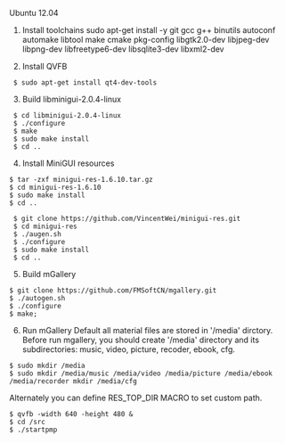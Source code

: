 Ubuntu 12.04

1. Install toolchains
sudo apt-get install -y git gcc g++ binutils autoconf automake libtool make cmake pkg-config libgtk2.0-dev libjpeg-dev libpng-dev libfreetype6-dev libsqlite3-dev libxml2-dev

2. Install QVFB

```
 $ sudo apt-get install qt4-dev-tools
```

3. Build libminigui-2.0.4-linux

```
 $ cd libminigui-2.0.4-linux
 $ ./configure
 $ make
 $ sudo make install
 $ cd ..
```
4. Install MiniGUI resources

```
$ tar -zxf minigui-res-1.6.10.tar.gz
$ cd minigui-res-1.6.10
$ sudo make install
$ cd ..
 
 $ git clone https://github.com/VincentWei/minigui-res.git
 $ cd minigui-res
 $ ./augen.sh
 $ ./configure
 $ sudo make install
 $ cd ..
```

5. Build mGallery

```
$ git clone https://github.com/FMSoftCN/mgallery.git
$ ./autogen.sh
$ ./configure
$ make;
```

6. Run mGallery
Default all material files are stored in '/media' dirctory. Before run mgallery, you should create '/media' directory and its subdirectories: music, video, picture, recoder, ebook, cfg.

```
$ sudo mkdir /media
$ sudo mkdir /media/music /media/video /media/picture /media/ebook /media/recorder mkdir /media/cfg
```
Alternately you can define RES_TOP_DIR MACRO to set custom path.

```
$ qvfb -width 640 -height 480 &
$ cd /src
$ ./startpmp
```
